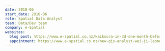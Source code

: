 ```yaml
---
date: 2018-06
start_date: 2016-06
role: Spatial Data Analyst
team: Data/Dev team
company: e-Spatial
websites:
  blog post: https://www.e-spatial.co.nz/kaikoura-in-3d-one-month-before-the-eq/
  appointment: https://www.e-spatial.co.nz/new-gis-analyst-wei-ji-leong
---
```

